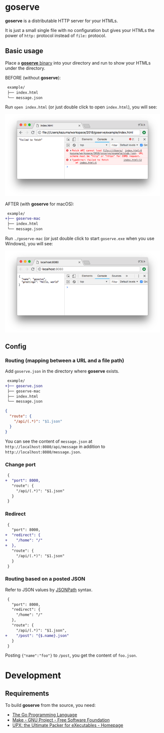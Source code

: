 # goserve

**goserve** is a distributable HTTP server for your HTMLs.

It is just a small single file with no configuration but gives your HTMLs the power of `http:` protocol instead of `file:` protocol.



## Basic usage

Place a [**goserve** binary](bin/) into your directory and run to show your HTMLs under the directory.

BEFORE (without **goserve**):

```diff
 example/
 ├── index.html
 └── message.json
```

Run `open index.html` (or just double click to open `index.html`), you will see:

![](doc/before.png)

AFTER (with **goserve** for macOS):

```diff
 example/
+├── goserve-mac
 ├── index.html
 └── message.json
```

Run `./goserve-mac` (or just double click to start `goserve.exe` when you use Windows), you will see:

![](doc/after.png)



## Config

### Routing (mapping between a URL and a file path)

Add `goserve.json` in the directory where **goserve** exists.

```diff
 example/
+├── goserve.json
 ├── goserve-mac
 ├── index.html
 └── message.json
```

```json
{
  "route": {
    "/api/(.*)": "$1.json"
  }
}
```

You can see the content of `message.json` at `http://localhost:8080/api/message` in addition to `http://localhost:8080/message.json`.


### Change port

```diff
 {
+  "port": 8000,
   "route": {
     "/api/(.*)": "$1.json"
   }
 }
```


### Redirect

```diff
 {
   "port": 8000,
+  "redirect": {
+    "/home": "/"
+  },
   "route": {
     "/api/(.*)": "$1.json"
   }
 }
```


### Routing based on a posted JSON

Refer to JSON values by [JSONPath](http://goessner.net/articles/JsonPath/) syntax.

```diff
 {
   "port": 8000,
   "redirect": {
     "/home": "/"
   },
   "route": {
     "/api/(.*)": "$1.json",
+    "/post": "{$.name}.json"
   }
 }
```

Posting `{"name":"foo"}` to `/post`, you get the content of `foo.json`.




# Development

## Requirements

To build **goserve** from the source, you need:

- [The Go Programming Language](https://golang.org/)
- [Make - GNU Project - Free Software Foundation](https://www.gnu.org/software/make/)
- [UPX: the Ultimate Packer for eXecutables - Homepage](https://upx.github.io/)
